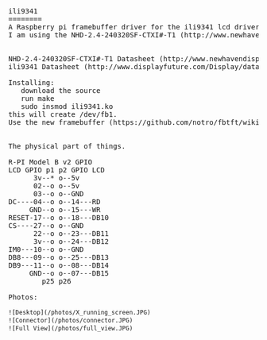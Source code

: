 <pre>
ili9341
========
A Raspberry pi framebuffer driver for the ili9341 lcd driver.
I am using the NHD-2.4-240320SF-CTXI#-T1 (http://www.newhavendisplay.com/nhd24240320sfctxit1-p-3975.html)


NHD-2.4-240320SF-CTXI#-T1 Datasheet (http://www.newhavendisplay.com/specs/NHD-2.4-240320SF-CTXI-T1.pdf)
ili9341 Datasheet (http://www.displayfuture.com/Display/datasheet/controller/ILI9341.pdf)

Installing:
   download the source
   run make
   sudo insmod ili9341.ko
this will create /dev/fb1.
Use the new framebuffer (https://github.com/notro/fbtft/wiki/Framebuffer-use)


The physical part of things.

R-PI Model B v2 GPIO
LCD GPIO p1 p2 GPIO LCD
      3v--* o--5v
      02--o o--5v
      03--o o--GND
DC----04--o o--14---RD
     GND--o o--15---WR
RESET-17--o o--18---DB10
CS----27--o o--GND
      22--o o--23---DB11
      3v--o o--24---DB12
IM0---10--o o--GND
DB8---09--o o--25---DB13
DB9---11--o o--08---DB14
     GND--o o--07---DB15
        p25 p26

Photos:
</pre>
	![Desktop](/photos/X_running_screen.JPG)
	![Connector](/photos/connector.JPG)
	![Full View](/photos/full_view.JPG)
    
